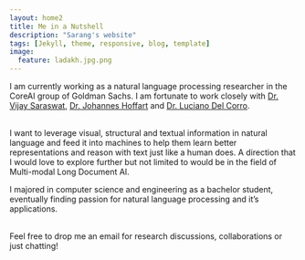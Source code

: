 ```yaml
---
layout: home2
title: Me in a Nutshell
description: "Sarang's website"
tags: [Jekyll, theme, responsive, blog, template]
image:
  feature: ladakh.jpg.png
---
```


I am currently working as a natural language processing researcher in the CoreAI group of Goldman Sachs. I am fortunate to work closely with <a href="https://scholar.google.com/citations?user=yT1DBNsAAAAJ&hl=en" target="_blank">Dr. Vijay Saraswat</a>, <a href="https://scholar.google.co.in/citations?user=odKVNH0AAAAJ&hl=en" target="_blank">Dr. Johannes Hoffart</a> and <a href="https://scholar.google.de/citations?user=vJfDxrIAAAAJ&hl=en" target="_blank">Dr. Luciano Del Corro</a>. 

[comment]: <> (I am currently a second-year PhD student in the VICO group with <a href="http://homepages.inf.ed.ac.uk/hbilen/index.html" target="_blank">Dr. Hakan Bilen</a> at the School of Informatics, University of Edinburgh. I am also fortunate to work closely with  <a href="https://homepages.inf.ed.ac.uk/keller/" target="_blank">Dr. Frank Keller</a> and  <a href="https://basurafernando.github.io/" target="_blank">Dr. Basura Fernando</a>. )
      
[comment]: <> (<br />Previously, I spend some wonderful years in Singapore working as a Research Engineer at <a href="https://www.a-star.edu.sg" target="_blank">A*STAR AI Initiative</a>.)

<br /> I want to leverage visual, structural and textual information in natural language and feed it into machines to help them learn better representations and reason with text just like a human does. 
A direction that I would love to explore further but not limited to would be in the field of Multi-modal Long Document AI.
<br />

I majored in computer science and engineering as a bachelor student, eventually finding passion for natural language processing and it’s applications.
<br />
<br />

Feel free to drop me an email for research discussions, collaborations or just chatting! 



